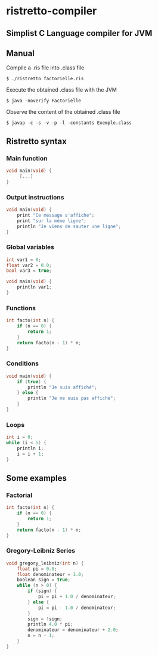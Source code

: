 # ristretto-compiler
## Simplist C Language compiler for JVM

## Manual

Compile a .ris file into .class file

`$ ./ristretto factorielle.ris`

Execute the obtained .class file with the JVM

`$ java -noverify Factorielle`

Observe the content of the obtained .class file

`$ javap -c -s -v -p -l -constants Exemple.class`


## Ristretto syntax

### Main function
```c
void main(void) {
     [...]
}
```

### Output instructions
```c
void main(void) {
    print "Ce message s'affiche";
    print "sur la même ligne";
    println "Je viens de sauter une ligne";
}
```

### Global variables
```c
int var1 = 0;
float var2 = 0.0;
bool var3 = true;

void main(void) {
    println var1;
}
```

### Functions
```c
int facto(int n) {
    if (n == 0) {
	    return 1;
    }
    return facto(n - 1) * n;
}
```

### Conditions
```c
void main(void) {
    if (true) {
        println "Je suis affiché";
    } else {
        println "Je ne suis pas affiché";
    }
}
```

### Loops
```c
int i = 0;
while (i < 5) {
    println i;
    i = i + 1;
}
```

## Some examples
### Factorial
```c
int facto(int n) {
    if (n == 0) {
	    return 1;
    }
    return facto(n - 1) * n;
}
```

### Gregory-Leibniz Series
```c
void gregory_leibniz(int n) {
    float pi = 0.0;
    float denominateur = 1.0;
    boolean sign = true;
    while (n > 0) {
        if (sign) {
            pi = pi + 1.0 / denominateur;
        } else {
            pi = pi - 1.0 / denominateur;
        }
        sign = !sign;
        println 4.0 * pi;
        denominateur = denominateur + 2.0;
        n = n - 1;
    }
}
```
